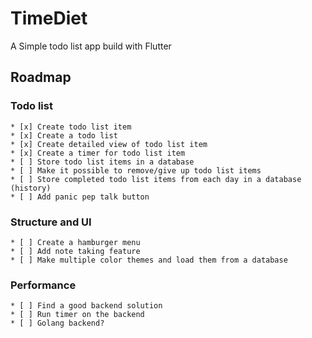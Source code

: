 # TimeDiet
 A Simple todo list app build with Flutter

 ## Roadmap
 ### Todo list
    * [x] Create todo list item
    * [x] Create a todo list
    * [x] Create detailed view of todo list item
    * [x] Create a timer for todo list item
    * [ ] Store todo list items in a database
    * [ ] Make it possible to remove/give up todo list items
    * [ ] Store completed todo list items from each day in a database (history)
    * [ ] Add panic pep talk button
  ### Structure and UI
    * [ ] Create a hamburger menu
    * [ ] Add note taking feature
    * [ ] Make multiple color themes and load them from a database
  ### Performance
    * [ ] Find a good backend solution
    * [ ] Run timer on the backend
    * [ ] Golang backend?
